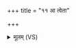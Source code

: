 +++
title = "११ आ त्वेता"

+++
<details><summary>मूलम् (VS)</summary>

आ त्वेता॒ नि षी॑द॒तेन्द्र॑म॒भि प्र गा॑यत। सखा॑यः॒ स्तोम॑वाहसः ॥
</details>